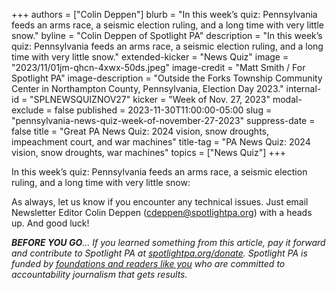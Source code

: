 +++
authors = ["Colin Deppen"]
blurb = "In this week’s quiz: Pennsylvania feeds an arms race, a seismic election ruling, and a long time with very little snow."
byline = "Colin Deppen of Spotlight PA"
description = "In this week’s quiz: Pennsylvania feeds an arms race, a seismic election ruling, and a long time with very little snow."
extended-kicker = "News Quiz"
image = "2023/11/01jm-qhcn-4xwx-50ds.jpeg"
image-credit = "Matt Smith / For Spotlight PA"
image-description = "Outside the Forks Township Community Center in Northampton County, Pennsylvania, Election Day 2023."
internal-id = "SPLNEWSQUIZNOV27"
kicker = "Week of Nov. 27, 2023"
modal-exclude = false
published = 2023-11-30T11:00:00-05:00
slug = "pennsylvania-news-quiz-week-of-november-27-2023"
suppress-date = false
title = "Great PA News Quiz: 2024 vision, snow droughts, impeachment court, and war machines"
title-tag = "PA News Quiz: 2024 vision, snow droughts, war machines"
topics = ["News Quiz"]
+++

In this week’s quiz: Pennsylvania feeds an arms race, a seismic election ruling, and a long time with very little snow:

<div data-tf-live="01HGE368HKSEYNCXYQY6VT6XQD"></div><script src="//embed.typeform.com/next/embed.js"></script>

As always, let us know if you encounter any technical issues. Just email Newsletter Editor Colin Deppen (cdeppen@spotlightpa.org) with a heads up. And good luck!

<strong><em>BEFORE YOU GO</em></strong><em>… If you learned something from this article, pay it forward and contribute to Spotlight PA at </em><a href="http://spotlightpa.org/donate"><em>spotlightpa.org/donate</em></a><em>. Spotlight PA is funded by </em><a href="https://www.spotlightpa.org/support"><em>foundations and readers like you</em></a><em> who are committed to accountability journalism that gets results.</em>

